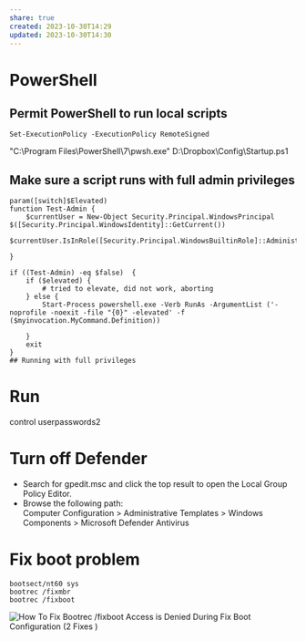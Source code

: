 ```yaml
---
share: true
created: 2023-10-30T14:29
updated: 2023-10-30T14:30
---
```

# PowerShell

## Permit PowerShell to run local scripts

```
Set-ExecutionPolicy -ExecutionPolicy RemoteSigned
```

"C:\Program Files\PowerShell\7\pwsh.exe" D:\Dropbox\Config\Startup.ps1

## Make sure a script runs with full admin privileges
```
param([switch]$Elevated)
function Test-Admin {
    $currentUser = New-Object Security.Principal.WindowsPrincipal $([Security.Principal.WindowsIdentity]::GetCurrent())
    $currentUser.IsInRole([Security.Principal.WindowsBuiltinRole]::Administrator)

}

if ((Test-Admin) -eq $false)  {
    if ($elevated) {
        # tried to elevate, did not work, aborting
    } else {
        Start-Process powershell.exe -Verb RunAs -ArgumentList ('-noprofile -noexit -file "{0}" -elevated' -f ($myinvocation.MyCommand.Definition))

    }
    exit
}
## Running with full privileges
```

# Run

control userpasswords2

# Turn off Defender

- Search for gpedit.msc and click the top result to open the Local Group Policy Editor.
- Browse the following path:  
    Computer Configuration > Administrative Templates > Windows Components > Microsoft Defender Antivirus

# Fix boot problem
```
bootsect/nt60 sys
bootrec /fixmbr
bootrec /fixboot
```

![How To Fix Bootrec /fixboot Access is Denied During Fix Boot Configuration (2 Fixes )](https://www.youtube.com/watch?reload=9&v=lRCyb7FzWFY)
